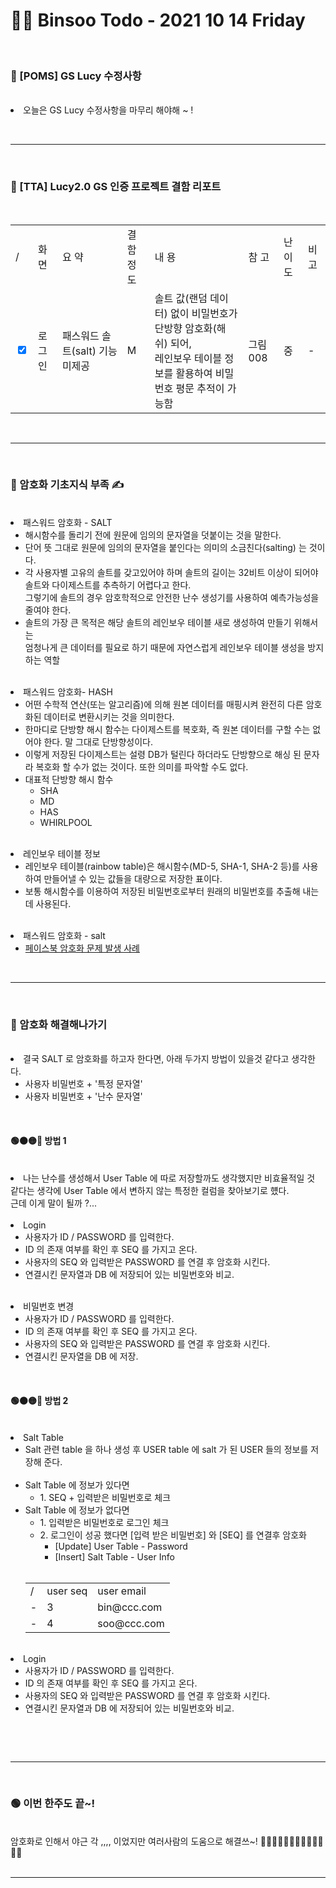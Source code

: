<br/><br/>

# 👩‍💻 Binsoo Todo - 2021 10 14 Friday

<br/>

### 🔸 [POMS] GS Lucy 수정사항

<br/>
<li> 
    오늘은 GS Lucy 수정사항을 마무리 해야해 ~ !
</li>

<br><hr/><br>

### 🔸  [TTA] Lucy2.0 GS 인증 프로젝트 결함 리포트
<br>

<table>
    <tr>
        <td>/</td>
        <td>화 면</td>
        <td>요 약</td>
        <td>결함 정도</td>
        <td>내 용</td>
        <td>참 고</td>
        <td>난이도</td>
        <td>비 고</td>
    </tr>
    <tr>
        <td><input type="checkbox" checked></td>
        <td>로그인</td>
        <td>패스워드 솔트(salt) 기능 미제공</td>
        <td>M</td>
        <td>솔트 값(랜덤 데이터) 없이 비밀번호가 단방향 암호화(해쉬) 되어, <br/> 레인보우 테이블 정보를 활용하여 비밀번호 평문 추적이 가능함</td>
        <td>그림 008</td>
        <td>중</td>
        <td>-</td>
    </tr>
</table>

<br><hr/><br>
### 🔸  암호화 기초지식 부족 ✍
<br>

<li>
패스워드 암호화 - SALT
    <ul>
        <li> 
        해시함수를 돌리기 전에 원문에 임의의 문자열을 덧붙이는 것을 말한다.
         </li>
         <li>
        단어 뜻 그대로 원문에 임의의 문자열을 붙인다는 의미의 소금친다(salting) 는 것이다.
        </li>
        <li> 각 사용자별 고유의 솔트를 갖고있어야 하며 솔트의 길이는 32비트 이상이 되어야 솔트와 다이제스트를 추측하기 어렵다고 한다. <br/> 그렇기에 솔트의 경우 암호학적으로 안전한 난수 생성기를 사용하여 예측가능성을 줄여야 한다. </li>
        <li>솔트의 가장 큰 목적은 해당 솔트의 레인보우 테이블 새로 생성하여 만들기 위해서는  <br/> 엄청나게 큰 데이터를 필요로 하기 때문에 자연스럽게 레인보우 테이블 생성을 방지하는 역할</li>
    </ul>
</li>
<br>

<li>
패스워드 암호화- HASH
    <ul>
        <li> 어떤 수학적 연산(또는 알고리즘)에 의해 원본 데이터를 매핑시켜 완전히 다른 암호화된 데이터로 변환시키는 것을 의미한다. </li>
        <li> 한마디로 단방향 해시 함수는 다이제스트를 복호화, 즉 원본 데이터를 구할 수는 없어야 한다. 말 그대로 단방향성이다. </li>
        <li> 이렇게 저장된 다이제스트는 설령 DB가 털린다 하더라도  단방향으로 해싱 된 문자라 복호화 할 수가 없는 것이다. 또한 의미를 파악할 수도 없다. </li>
        <li>
        대표적 단방향 해시 함수
            <ul>
                <li> SHA </li>
                <li> MD </li>
                <li> HAS </li>
                <li>WHIRLPOOL  </li>
            </ul>
        </li>
    </ul>
</li>
<br>

<li>
레인보우 테이블 정보
    <ul>
        <li> 레인보우 테이블(rainbow table)은 해시함수(MD-5, SHA-1, SHA-2 등)를 사용하여 만들어낼 수 있는 값들을 대량으로 저장한 표이다.</li>
        <li>보통 해시함수를 이용하여 저장된 비밀번호로부터 원래의 비밀번호를 추출해 내는데 사용된다.</li>
    </ul>
</li>
<br>
<li>
패스워드 암호화 - salt
    <ul>
        <li> <a href="www.boannews.com/media/view.asp?idx=78058&page=1&kind=1">페이스북 암호화 문제 발생 사례</a> </li>
    </ul>
</li>
<br><hr/><br>


### 🔸  암호화 해결해나가기 
<br/>

<li>
결국 SALT 로 암호화를 하고자 한다면, 아래 두가지 방법이 있을것 같다고 생각한다.
    <ul>
        <li> 
        사용자 비밀번호 + '특정 문자열'
         </li>
         <li>
        사용자 비밀번호 + '난수 문자열'
        </li> 
    </ul>
</li><br/>


#### 🟢🟠🟡🔵 방법 1 
<br/>

<li>
나는 난수를 생성해서 User Table 에 따로 저장할까도 생각했지만 비효율적일 것 같다는 생각에 User Table 에서 변하지 않는 특정한 컬럼을 찾아보기로 헀다. <br>근데 이게 말이 될까 ?... 
</li><br>

<li>
Login
    <ul>
        <li> 
        사용자가 ID / PASSWORD 를 입력한다.
         </li>
         <li>
        ID 의 존재 여부를 확인 후 SEQ 를 가지고 온다.
        </li>
        <li>
        사용자의 SEQ 와 입력받은 PASSWORD 를 연결 후 암호화 시킨다.
        </li>
        <li>
        연결시킨 문자열과 DB 에 저장되어 있는 비밀번호와 비교.
        </li> 
    </ul>
</li><br>

<li>
비밀번호 변경
    <ul>
        <li> 
        사용자가 ID / PASSWORD 를 입력한다.
        </li>
        <li>
        ID 의 존재 여부를 확인 후 SEQ 를 가지고 온다.
        </li>
        <li>
        사용자의 SEQ 와 입력받은 PASSWORD 를 연결 후 암호화 시킨다.
        </li>
        <li>
        연결시킨 문자열을 DB 에 저장.
        </li> 
    </ul>
</li><br/>

#### 🟢🟠🟡🔵 방법 2
<br/>

<li>
Salt Table
    <ul>
        <li>
            Salt 관련 table 을 하나 생성 후 USER table 에 salt 가 된 USER 들의 정보를 저장해 준다.
        </li>
        <br/> 
        <li>
            Salt Table 에 정보가 있다면 
            <ul>
                <li>
                    1. SEQ + 입력받은 비밀번호로 체크
                </li>
            </ul>
        </li>
            <li>
            Salt Table 에 정보가 없다면 
            <ul>
                <li>
                    1. 입력받은 비밀번호로 로그인 체크
                </li>
                <li>
                    2. 로그인이 성공 했다면 [입력 받은 비밀번호] 와 [SEQ] 를 연결후 암호화
                    <ul>
                        <li> [Update] User Table - Password </li>
                        <li> [Insert] Salt Table - User Info </li>
                    </ul>
                </li>
            </ul>
        </li> 
        <br/>
        <table>
            <tr>
                <td>/</td>
                <td>user seq</td>
                <td>user email</td>
            </tr>
            <tr>
                <td>-</td>
                <td>3</td>
                <td>bin@ccc.com</td>
            </tr>
            <tr>
                <td>-</td>
                <td>4</td>
                <td>soo@ccc.com</td>
            </tr>
        </table> 
    </ul>
</li><br>

<li>
Login
    <ul>
        <li> 
        사용자가 ID / PASSWORD 를 입력한다.
         </li>
         <li>
        ID 의 존재 여부를 확인 후 SEQ 를 가지고 온다.
        </li>
        <li>
        사용자의 SEQ 와 입력받은 PASSWORD 를 연결 후 암호화 시킨다.
        </li>
        <li>
        연결시킨 문자열과 DB 에 저장되어 있는 비밀번호와 비교.
        </li> 
    </ul>
</li><br>

<br><hr/><br>
### 🟢  이번 한주도 끝~!
<br>
암호화로 인해서 야근 각 ,,,, 이었지만 여러사람의 도움으로 해결쓰~! 👩👨🧑👧👨‍🦰👩‍🦰🧓👨‍🦳👱‍♀️
<br> 
<br><hr/><br>